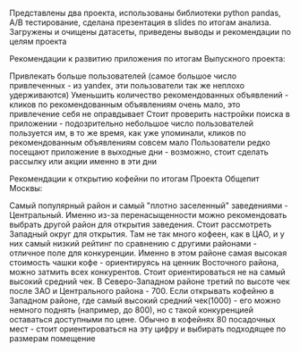 Представлены два проекта, использованы библиотеки python pandas, A/B тестирование, сделана презентация в slides по итогам анализа.
Загружены и очищены датасеты, приведены выводы и рекомендации по целям проекта

Рекомендации к развитию приложения по итогам Выпускного проекта:

Привлекать больше пользователей (самое большое число привлеченных - из yandex, эти пользователи так же неплохо удерживаются)
Уменьшить количество рекомендованных объявлений - кликов по рекомендованным объявлениям очень мало, это привлечение себя не оправдывает
Стоит проверить настройки поиска в приложении - подозрительно небольшое число пользователей пользуется им, в то же время, как уже упоминали, кликов по рекомендованным объявлениям совсем мало
Пользователи редко посещают приложение в выходные дни - возможно, стоит сделать рассылку или акции именно в эти дни


Рекомендации к открытию кофейни по итогам Проекта Общепит Москвы:

Самый популярный район и самый "плотно заселенный" заведениями - Центральный. Именно из-за перенасыщенности можно рекомендовать выбрать другой район для открытия заведения.
Стоит рассмотреть Западный округ для открытия. Там не так много кофеен, как в ЦАО, и у них самый низкий рейтинг по сравнению с другими районами - отличное поле для конкуренции.
Именно в этом районе самая высокая стоимость чашки кофе - ориентируясь на ценник Восточного района, можно затмить всех конкурентов.
Стоит ориентироваться не на самый высокий средний чек. В Северо-Западном районе третий по высоте чек после ЗАО и Центрального района - 700. Если открывать кофейню в Западном районе, где самый высокий средний чек(1000) - его можно немного поднять (например, до 800), но с такой конкуренцией оставаться доступными по цене.
Обычно в кофейнях 80 посадочных мест - стоит ориентироваться на эту цифру и выбирать подходящее по размерам помещение

